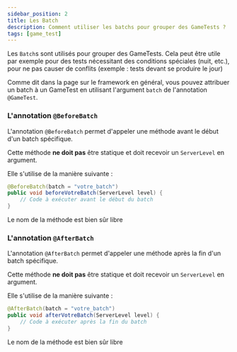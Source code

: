 ```yaml
---
sidebar_position: 2
title: Les Batch
description: Comment utiliser les batchs pour grouper des GameTests ?
tags: [game_test]
---
```


Les `Batch`s sont utilisés pour grouper des GameTests. Cela peut être utile par exemple pour des tests nécessitant des conditions spéciales (nuit, etc.), pour ne pas causer de conflits (exemple : tests devant se produire le jour)

Comme dit dans la page sur le framework en général, vous pouvez attribuer un batch à un GameTest en utilisant l'argument `batch` de l'annotation `@GameTest`.

### L'annotation `@BeforeBatch`
L'annotation `@BeforeBatch` permet d'appeler une méthode avant le début d'un batch spécifique.

Cette méthode **ne doit pas** être statique et doit recevoir un `ServerLevel` en argument.

Elle s'utilise de la manière suivante :
```java
@BeforeBatch(batch = "votre_batch")
public void beforeVotreBatch(ServerLevel level) {
    // Code à exécuter avant le début du batch
}
```
Le nom de la méthode est bien sûr libre

### L'annotation `@AfterBatch`
L'annotation `@AfterBatch` permet d'appeler une méthode après la fin d'un batch spécifique.

Cette méthode **ne doit pas** être statique et doit recevoir un `ServerLevel` en argument.

Elle s'utilise de la manière suivante :
```java
@AfterBatch(batch = "votre_batch")
public void afterVotreBatch(ServerLevel level) {
    // Code à exécuter après la fin du batch
}
```
Le nom de la méthode est bien sûr libre